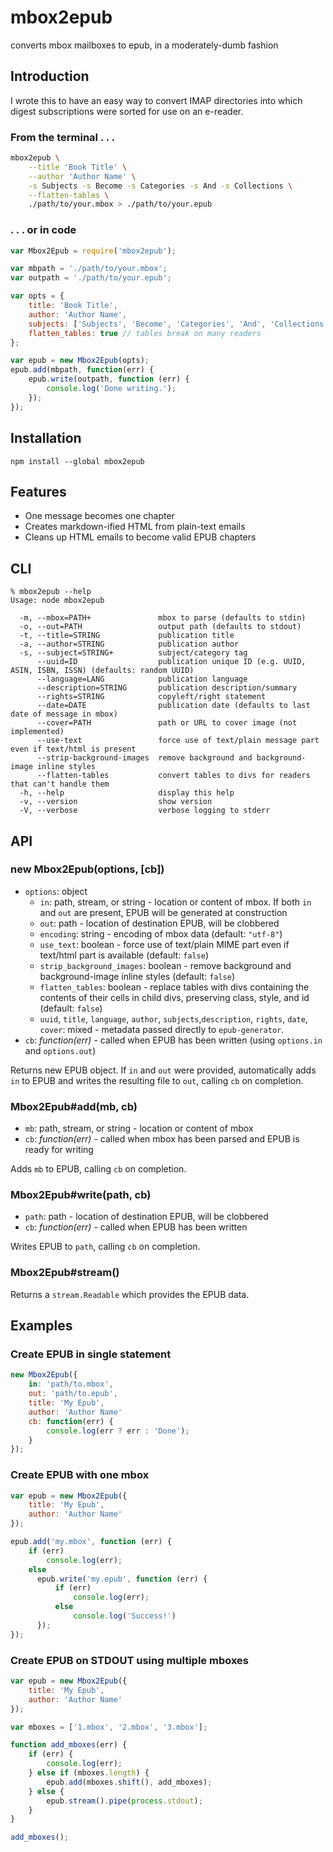 # mbox2epub
converts mbox mailboxes to epub, in a moderately-dumb fashion

## Introduction
I wrote this to have an easy way to convert IMAP directories
into which digest subscriptions were sorted for use on an 
e-reader.  

### From the terminal . . .
```bash
mbox2epub \
	--title 'Book Title' \
	--author 'Author Name' \
	-s Subjects -s Become -s Categories -s And -s Collections \
	--flatten-tables \
	./path/to/your.mbox > ./path/to/your.epub
```

### . . . or in code
```javascript
var Mbox2Epub = require('mbox2epub');

var mbpath = './path/to/your.mbox';
var outpath = './path/to/your.epub';

var opts = {
	title: 'Book Title',
	author: 'Author Name',
	subjects: ['Subjects', 'Become', 'Categories', 'And', 'Collections'],
	flatten_tables: true // tables break on many readers
};

var epub = new Mbox2Epub(opts);
epub.add(mbpath, function(err) {
	epub.write(outpath, function (err) {
		console.log('Done writing.');
	});
});
```

## Installation
`npm install --global mbox2epub`

## Features
* One message becomes one chapter
* Creates markdown-ified HTML from plain-text emails
* Cleans up HTML emails to become valid EPUB chapters

## CLI

```
% mbox2epub --help
Usage: node mbox2epub

  -m, --mbox=PATH+               mbox to parse (defaults to stdin)
  -o, --out=PATH                 output path (defaults to stdout)
  -t, --title=STRING             publication title
  -a, --author=STRING            publication author
  -s, --subject=STRING+          subject/category tag
      --uuid=ID                  publication unique ID (e.g. UUID, ASIN, ISBN, ISSN) (defaults: random UUID)
      --language=LANG            publication language
      --description=STRING       publication description/summary
      --rights=STRING            copyleft/right statement
      --date=DATE                publication date (defaults to last date of message in mbox)
      --cover=PATH               path or URL to cover image (not implemented)
      --use-text                 force use of text/plain message part even if text/html is present
      --strip-background-images  remove background and background-image inline styles
      --flatten-tables           convert tables to divs for readers that can't handle them
  -h, --help                     display this help
  -v, --version                  show version
  -V, --verbose                  verbose logging to stderr
```

## API

### new Mbox2Epub(options, [cb])
* `options`: object
  * `in`: path, stream, or string - location or content of mbox. If both `in` and `out` are present, EPUB will be generated at construction
  * `out`: path - location of destination EPUB, will be clobbered
  * `encoding`: string - encoding of mbox data (default: `"utf-8"`)
  * `use_text`: boolean - force use of text/plain MIME part even if text/html part is available (default: `false`)
  * `strip_background_images`: boolean - remove background and background-image inline styles (default: `false`)
  * `flatten_tables`: boolean - replace tables with divs containing the contents of their cells in child divs, preserving class, style, and id (default: `false`)
  * `uuid`, `title`, `language`, `author`, `subjects`,`description`, `rights`, `date`, `cover`: mixed - metadata passed directly to `epub-generator`.
* `cb`: _function(err)_ - called when EPUB has been written (using `options.in` and `options.out`)

Returns new EPUB object. If `in` and `out` were provided, automatically adds `in` to EPUB and writes the resulting file to `out`, calling `cb` on completion.

### Mbox2Epub#add(mb, cb)
* `mb`: path, stream, or string - location or content of mbox
* `cb`: _function(err)_ - called when mbox has been parsed and EPUB is ready for writing

Adds `mb` to EPUB, calling `cb` on completion.

### Mbox2Epub#write(path, cb)
* `path`: path - location of destination EPUB, will be clobbered
* `cb`: _function(err)_ - called when EPUB has been written

Writes EPUB to `path`, calling `cb` on completion.

### Mbox2Epub#stream()
Returns a `stream.Readable` which provides the EPUB data.

## Examples

### Create EPUB in single statement
```javascript
new Mbox2Epub({
	in: 'path/to.mbox',
    out: 'path/to.epub',
    title: 'My Epub',
    author: 'Author Name'
    cb: function(err) {
    	console.log(err ? err : 'Done');
    }
});
```

### Create EPUB with one mbox
```javascript
var epub = new Mbox2Epub({
	title: 'My Epub',
    author: 'Author Name'
});

epub.add('my.mbox', function (err) {
	if (err)
    	console.log(err);
    else
      epub.write('my.epub', function (err) {
          if (err)
              console.log(err);
          else
              console.log('Success!')
      });
});
```

### Create EPUB on STDOUT using multiple mboxes
```javascript
var epub = new Mbox2Epub({
	title: 'My Epub',
    author: 'Author Name'
});

var mboxes = ['1.mbox', '2.mbox', '3.mbox'];

function add_mboxes(err) {
	if (err) {
    	console.log(err);
    } else if (mboxes.length) {
		epub.add(mboxes.shift(), add_mboxes);
    } else {
		epub.stream().pipe(process.stdout);
    }    
}

add_mboxes();

```













